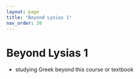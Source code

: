```yaml
---
layout: page
title: "Beyond Lysias 1"
nav_order: 20
---
```


# Beyond Lysias 1

- studying Greek beyond this course or textbook